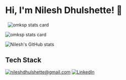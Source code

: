 # Hi, I'm Nilesh Dhulshette! 👋
<p>&nbsp;
<img align="center" src="https://github-readme-stats.vercel.app/api?username=nileshdhul&show_icons=true&theme=default&title_color=ff00dd&text_color=000000&bg_color=ffffff&hide_border=true" alt="omksp stats card" /></p>
<p>
<img align="center" src="https://github-readme-stats.vercel.app/api/top-langs?username=nileshdhul&theme=radical&title_color=000000&text_color=000000&bg_color=ffffff&hide_border=false&layout=compact" alt="omksp stats card" /></p>

![Nilesh's GitHub stats](http://github-readme-streak-stats.herokuapp.com?user=nileshdhul&theme=github-dark&hide_border=true&date_format=M%20j%5B%2C%20Y%5D&ring=58A6FF&dates=58A6FF&stroke=58A6FF)
## Tech Stack


<a href="mailto:nileshdhulshette@gmail.com">![nileshdhulshette@gmail.com](https://img.shields.io/badge/Gmail-D14836?style=for-the-badge&logo=gmail&logoColor=white)</a> <a href="https://www.linkedin.com/in/nilesh-dhulshette">![LinkedIn](https://img.shields.io/badge/LinkedIn-0077B5?style=for-the-badge&logo=linkedin&logoColor=white)



